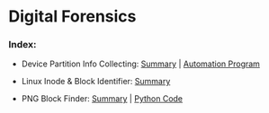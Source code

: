 # Digital Forensics
### Index:

* Device Partition Info Collecting: [Summary](https://github.com/charlestw127/Digital-Forensics/blob/main/Hexedit%20exploration.pdf) | [Automation Program](https://github.com/charlestw127/Digital-Forensics/blob/main/Hexedit%20Diagnose.cpp)

* Linux Inode & Block Identifier: [Summary](https://github.com/charlestw127/Digital-Forensics/blob/main/inode%20explore.pdf)

* PNG Block Finder: [Summary](https://github.com/charlestw127/Digital-Forensics/blob/main/PNG%20Block%20Finder.pdf) | [Python Code](https://github.com/charlestw127/Digital-Forensics/blob/main/find_blocks.py)

